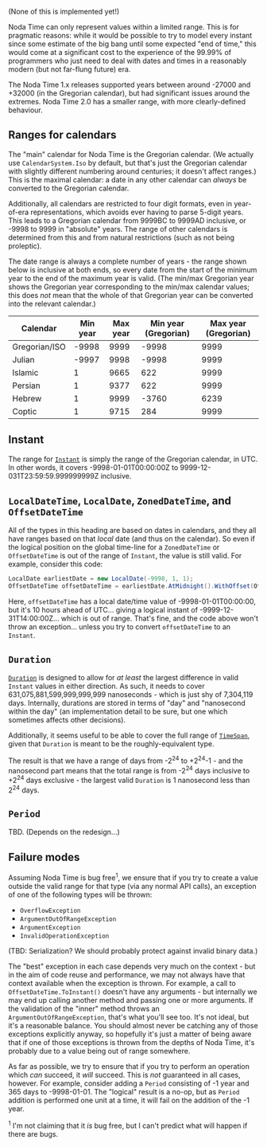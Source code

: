 (None of this is implemented yet!)

Noda Time can only represent values within a limited range. This is for pragmatic reasons:
while it would be possible to try to model every instant since some estimate of the big
bang until some expected "end of time," this would come at a significant cost to the
experience of the 99.99% of programmers who just need to deal with dates and times in a
reasonably modern (but not far-flung future) era.

The Noda Time 1.x releases supported years between around -27000 and +32000 (in the Gregorian
calendar), but had significant issues around the extremes. Noda Time 2.0 has a smaller range,
with more clearly-defined behaviour.

Ranges for calendars
-----

The "main" calendar for Noda Time is the Gregorian calendar. (We actually use `CalendarSystem.Iso`
by default, but that's just the Gregorian calendar with slightly different numbering around centuries;
it doesn't affect ranges.) This is the maximal calendar: a date in any other calendar can *always* be
converted to the Gregorian calendar.

Additionally, all calendars are restricted to four digit formats, even in year-of-era representations,
which avoids ever having to parse 5-digit years. This leads to a Gregorian calendar from 9999BC to
9999AD inclusive, or -9998 to 9999 in "absolute" years. The range of other calendars is determined from this
and from natural restrictions (such as not being proleptic).

The date range is always a complete number of years - the range shown below is inclusive at both ends, so every
date from the start of the minimum year to the end of the maximum year is valid. (The min/max Gregorian year
shows the Gregorian year corresponding to the min/max calendar values; this does *not* mean that the whole of
that Gregorian year can be converted into the relevant calendar.)

<table>
	<thead>
		<tr>
			<th>Calendar</th>
			<th>Min year</th>
			<th>Max year</th>
			<th>Min year (Gregorian)</th>
			<th>Max year (Gregorian)</th>
		</tr>
	</thead>
	<tbody>
		<tr>
			<td>Gregorian/ISO</td>
			<td>-9998</td>
			<td>9999</td>
			<td>-9998</td>
			<td>9999</td>
		</tr>
		<tr>
			<td>Julian</td>
			<td>-9997</td>
			<td>9998</td>
			<td>-9998</td>
			<td>9999</td>
		</tr>
		<tr>
			<td>Islamic</td>
			<td>1</td>
			<td>9665</td>
			<td>622</td>
			<td>9999</td>
		</tr>
		<tr>
			<td>Persian</td>
			<td>1</td>
			<td>9377</td>
			<td>622</td>
			<td>9999</td>
		</tr>
		<tr>
			<td>Hebrew</td>
			<td>1</td>
			<td>9999</td>
			<td>-3760</td>
			<td>6239</td>
		</tr>
		<tr>
			<td>Coptic</td>
			<td>1</td>
			<td>9715</td>
			<td>284</td>
			<td>9999</td>
		</tr>		
	</tbody>
</table>

Instant
----

The range for [`Instant`](../api/NodaTime.Instant.yml) is simply the range of the Gregorian calendar, in UTC.
In other words, it covers -9998-01-01T00:00:00Z to 9999-12-031T23:59:59.999999999Z inclusive.

`LocalDateTime`, `LocalDate`, `ZonedDateTime`, and `OffsetDateTime`
----

All of the types in this heading are based on dates in calendars, and they all have ranges based on that
*local* date (and thus on the calendar). So even if the logical position on the global time-line for a
`ZonedDateTime` or `OffsetDateTime` is out of the range of `Instant`, the value is still valid. For example, consider
this code:

```csharp
LocalDate earliestDate = new LocalDate(-9998, 1, 1);
OffsetDateTime offsetDateTime = earliestDate.AtMidnight().WithOffset(Offset.FromHours(10));
```

Here, `offsetDateTime` has a local date/time value of -9998-01-01T00:00:00, but it's 10 hours ahead of UTC... giving a logical
instant of -9999-12-31T14:00:00Z... which is out of range. That's fine, and the code above won't throw an exception... unless
you try to convert `offsetDateTime` to an `Instant`.

`Duration`
----

[`Duration`](../api/NodaTime.Duration.yml) is designed to allow for *at least* the largest difference in
valid `Instant` values in either direction. As such, it needs to cover 631,075,881,599,999,999,999 nanoseconds -
which is just shy of 7,304,119 days. Internally, durations are stored in terms of "day" and "nanosecond within the day" (an 
implementation detail to be sure, but one which sometimes affects other decisions).

Additionally, it seems useful to be able to cover the full range of
[`TimeSpan`](http://msdn.microsoft.com/en-us/library/system.timespan), given that `Duration` is meant to be the roughly-equivalent
type.

The result is that we have a range of days from -2<sup>24</sup> to +2<sup>24</sup>-1 - and the nanosecond part means that the
total range is from -2<sup>24</sup> days inclusive to +2<sup>24</sup> days exclusive - the largest valid `Duration` is 1 
nanosecond less than 2<sup>24</sup> days.

`Period`
----

TBD. (Depends on the redesign...)

Failure modes
----

Assuming Noda Time is bug free<sup>1</sup>, we ensure that if you try to create a value outside the valid
range for that type (via any normal API calls), an exception of one of the following types will be thrown:

- `OverflowException`
- `ArgumentOutOfRangeException`
- `ArgumentException`
- `InvalidOperationException`

(TBD: Serialization? We should probably protect against invalid binary data.)

The "best" exception in each case depends very much on the context - but in the aim of code reuse and
performance, we may not always have that context available when the exception is thrown. For example, a call
to `OffsetDateTime.ToInstant()` doesn't have any arguments - but internally we may end up calling another method
and passing one or more arguments. If the validation of the "inner" method throws an `ArgumentOutOfRangeException`,
that's what you'll see too. It's not ideal, but it's a reasonable balance. You should almost never be catching any
of those exceptions explicitly anyway, so hopefully it's just a matter of being aware that if one of those exceptions
is thrown from the depths of Noda Time, it's probably due to a value being out of range somewhere.

As far as possible, we try to ensure that if you try to perform an operation which *can* succeed, it *will* succeed.
This is *not* guaranteed in all cases, however. For example, consider adding a `Period` consisting of -1 year and 365 days
to -9998-01-01. The "logical" result is a no-op, but as `Period` addition is performed one unit at a time, it will fail
on the addition of the -1 year.

<sup>1</sup> I'm not claiming that it *is* bug free, but I can't predict what will happen if there are bugs.
